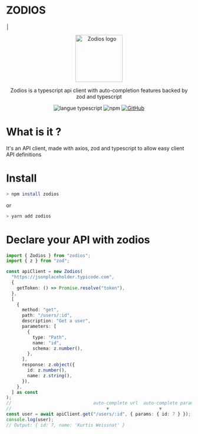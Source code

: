 # ZODIOS

│ <p align="center">
   <a href="https://github.com/ecyrbe/zodios">
     <img align="center" src="https://raw.githubusercontent.com/ecyrbe/zodios/main/docs/logo.svg" width="128px" alt="Zodios logo">
   </a>
 </p>
 
 <p align="center">
    Zodios is a typescript api client with auto-completion features backed by zod and typescript
 </p>
 
 <p align="center">
   <img src="https://img.shields.io/npm/v/zodios.svg" alt="langue typescript">
   <img alt="npm" src="https://img.shields.io/npm/dw/zodios">
   <a href="https://github.com/ecyrbe/zodios/blob/main/LICENSE">
    <img alt="GitHub" src="https://img.shields.io/github/license/ecyrbe/zodios">   
   </a>
 </p>

# What is it ?

It's an API client, made with axios, zod and typescript to allow easy client API definitions

# Install

```bash
> npm install zodios
```
or 
```bash
> yarn add zodios
```

# Declare your API with zodios

```typescript
import { Zodios } from "zodios";
import { z } from "zod";

const apiClient = new Zodios(
  "https://jsonplaceholder.typicode.com",
  {
    getToken: () => Promise.resolve("token"),
  },
  [
    {
      method: "get",
      path: "/users/:id",
      description: "Get a user",
      parameters: [
        {
          type: "Path",
          name: "id",
          schema: z.number(),
        },
      ],
      response: z.object({
        id: z.number(),
        name: z.string(),
      }),
    },
  ] as const
);
//                               auto-complete url  auto-complete params
//                                    ▼                   ▼
const user = await apiClient.get("/users/:id", { params: { id: 7 } });
console.log(user);
// Output: { id: 7, name: 'Kurtis Weissnat' }
```
